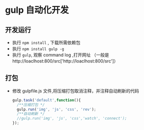 # gulp 自动化开发

## 开发运行

* 执行 `npm install` , 下载所需依赖包
* 执行 `npm install gulp -g`
* 执行 `gulp`, 观察 command log ,打开网址 （一般是 http://loaclhost:800/src['http://loaclhost:800/src']）


## 打包

* 修改 gulpfile.js 文件,将压缩打包取消注释，并注释自动刷新的代码
  ```js
  gulp.task('default',function(){
    /**压缩打包 */
    gulp.run('img', 'js', 'css', 'rev');
    /**自动刷新 */
    //gulp.run('img', 'js', 'css','watch', 'connect');
  });
  ```
